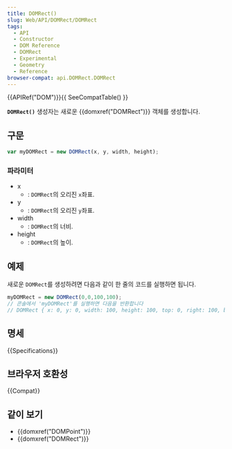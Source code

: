 ```yaml
---
title: DOMRect()
slug: Web/API/DOMRect/DOMRect
tags:
  - API
  - Constructor
  - DOM Reference
  - DOMRect
  - Experimental
  - Geometry
  - Reference
browser-compat: api.DOMRect.DOMRect
---
```

{{APIRef("DOM")}}{{ SeeCompatTable() }}

**`DOMRect()`** 생성자는 새로운 {{domxref("DOMRect")}} 객체를 생성합니다.

## 구문

```js
var myDOMRect = new DOMRect(x, y, width, height);
```

### 파라미터

- x
  - : `DOMRect`의 오리진 `x`좌표.
- y
  - : `DOMRect`의 오리진 `y`좌표.
- width
  - : `DOMRect`의 너비.
- height
  - : `DOMRect`의 높이.

## 예제

새로운 `DOMRect`를 생성하려면 다음과 같이 한 줄의 코드를 실행하면 됩니다.

```js
myDOMRect = new DOMRect(0,0,100,100);
// 콘솔에서 'myDOMRect'를 실행하면 다음을 반환합니다
// DOMRect { x: 0, y: 0, width: 100, height: 100, top: 0, right: 100, bottom: 100, left: 0 }
```

## 명세

{{Specifications}}

## 브라우저 호환성

{{Compat}}

## 같이 보기

- {{domxref("DOMPoint")}}
- {{domxref("DOMRect")}}
